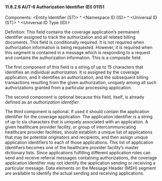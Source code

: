 #### 11.8.2.6 AUT-6 Authorization Identifier (EI) 01151

Components: &lt;Entity Identifier (ST)> ^ &lt;Namespace ID (IS)> ^ &lt;Universal ID (ST)> ^ &lt;Universal ID Type (ID)>

Definition: This field contains the coverage application’s permanent identifier assigned to track the authorization and all related billing documents. This field is conditionally required. It is not required when authorization information is being requested. However, it is required when this segment is contained in a message which is responding to a request and contains the authorization information. This is a composite field.

The first component of this field is a string of up to 15 characters that identifies an individual authorization. It is assigned by the coverage application, and it identifies an authorization, and the subsequent billing transactions resulting from the given authorization, uniquely among all such authorizations granted from a particular processing application.

The second component is optional because this field, itself, is already defined as an _authorization identifier_.

The third component is optional. If used it should contain the application identifier for the coverage application. The application identifier is a string of up to six characters that is uniquely associated with an application. A given healthcare provider facility, or group of intercommunicating healthcare provider facilities, should establish a unique list of applications that may be potential originators and recipients, and then assign unique application identifiers to each of those applications. This list of application identifiers becomes one of the healthcare provider facility’s master dictionary lists. Since applications fulfilling different application roles can send and receive referral messages containing authorizations, the coverage application identifier may not identify the application sending or receiving a particular message. Data elements on the Message Header (MSH) segment are available to identify the actual sending and receiving applications.
